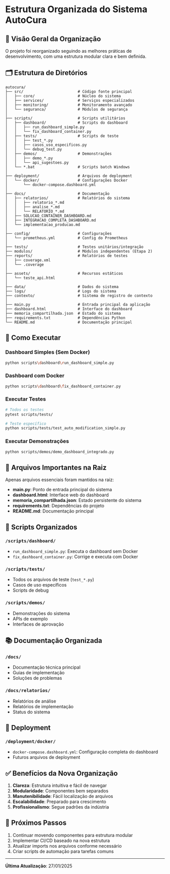 # Estrutura Organizada do Sistema AutoCura

## 📁 Visão Geral da Organização

O projeto foi reorganizado seguindo as melhores práticas de desenvolvimento, com uma estrutura modular clara e bem definida.

## 🗂️ Estrutura de Diretórios

```
autocura/
├── src/                        # Código fonte principal
│   ├── core/                   # Núcleo do sistema
│   ├── services/               # Serviços especializados
│   ├── monitoring/             # Monitoramento avançado
│   └── seguranca/              # Módulos de segurança
│
├── scripts/                    # Scripts utilitários
│   ├── dashboard/              # Scripts do dashboard
│   │   ├── run_dashboard_simple.py
│   │   └── fix_dashboard_container.py
│   ├── tests/                  # Scripts de teste
│   │   ├── test_*.py
│   │   ├── casos_uso_especificos.py
│   │   └── debug_test.py
│   ├── demos/                  # Demonstrações
│   │   ├── demo_*.py
│   │   └── api_sugestoes.py
│   └── *.bat                   # Scripts batch Windows
│
├── deployment/                 # Arquivos de deployment
│   └── docker/                 # Configurações Docker
│       └── docker-compose.dashboard.yml
│
├── docs/                       # Documentação
│   ├── relatorios/             # Relatórios do sistema
│   │   ├── relatorio_*.md
│   │   ├── analise_*.md
│   │   └── RELATORIO_*.md
│   ├── SOLUCAO_CONTAINER_DASHBOARD.md
│   ├── INTEGRACAO_COMPLETA_DASHBOARD.md
│   └── implementacao_producao.md
│
├── config/                     # Configurações
│   └── prometheus.yml          # Config do Prometheus
│
├── tests/                      # Testes unitários/integração
├── modulos/                    # Módulos independentes (Etapa 2)
├── reports/                    # Relatórios de testes
│   ├── coverage.xml
│   └── .coverage
│
├── assets/                     # Recursos estáticos
│   └── teste_api.html
│
├── data/                       # Dados do sistema
├── logs/                       # Logs do sistema
├── contexto/                   # Sistema de registro de contexto
│
├── main.py                     # Entrada principal da aplicação
├── dashboard.html              # Interface do dashboard
├── memoria_compartilhada.json  # Estado do sistema
├── requirements.txt            # Dependências Python
└── README.md                   # Documentação principal
```

## 🚀 Como Executar

### Dashboard Simples (Sem Docker)
```bash
python scripts\dashboard\run_dashboard_simple.py
```

### Dashboard com Docker
```bash
python scripts\dashboard\fix_dashboard_container.py
```

### Executar Testes
```bash
# Todos os testes
pytest scripts/tests/

# Teste específico
python scripts/tests/test_auto_modification_simple.py
```

### Executar Demonstrações
```bash
python scripts/demos/demo_dashboard_integrado.py
```

## 📝 Arquivos Importantes na Raiz

Apenas arquivos essenciais foram mantidos na raiz:

- **main.py**: Ponto de entrada principal do sistema
- **dashboard.html**: Interface web do dashboard
- **memoria_compartilhada.json**: Estado persistente do sistema
- **requirements.txt**: Dependências do projeto
- **README.md**: Documentação principal

## 🔧 Scripts Organizados

### `/scripts/dashboard/`
- `run_dashboard_simple.py`: Executa o dashboard sem Docker
- `fix_dashboard_container.py`: Corrige e executa com Docker

### `/scripts/tests/`
- Todos os arquivos de teste (`test_*.py`)
- Casos de uso específicos
- Scripts de debug

### `/scripts/demos/`
- Demonstrações do sistema
- APIs de exemplo
- Interfaces de aprovação

## 📚 Documentação Organizada

### `/docs/`
- Documentação técnica principal
- Guias de implementação
- Soluções de problemas

### `/docs/relatorios/`
- Relatórios de análise
- Relatórios de implementação
- Status do sistema

## 🐳 Deployment

### `/deployment/docker/`
- `docker-compose.dashboard.yml`: Configuração completa do dashboard
- Futuros arquivos de deployment

## ✅ Benefícios da Nova Organização

1. **Clareza**: Estrutura intuitiva e fácil de navegar
2. **Modularidade**: Componentes bem separados
3. **Manutenibilidade**: Fácil localização de arquivos
4. **Escalabilidade**: Preparado para crescimento
5. **Profissionalismo**: Segue padrões da indústria

## 🎯 Próximos Passos

1. Continuar movendo componentes para estrutura modular
2. Implementar CI/CD baseado na nova estrutura
3. Atualizar imports nos arquivos conforme necessário
4. Criar scripts de automação para tarefas comuns

---

**Última Atualização**: 27/01/2025 